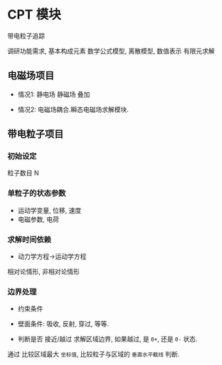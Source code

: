 # CPT 模块

带电粒子追踪

调研功能需求, 基本构成元素
数学公式模型,
离散模型, 数值表示
有限元求解

## 电磁场项目

+ 情况1: 静电场 静磁场 叠加

+ 情况2: 电磁场耦合.瞬态电磁场求解模块.

## 带电粒子项目

### 初始设定

粒子数目 N

### 单粒子的状态参数

+ 运动学变量, 位移, 速度
+ 电磁参数, 电荷

### 求解时间依赖

+ 动力学方程->运动学方程

相对论情形,
非相对论情形

### 边界处理

+ 约束条件

+ 壁面条件: 吸收, 反射,  穿过,  等等.

+ 判断是否 接近/越过  求解区域边界,  如果越过, 是 `0+`, 还是 `0-` 状态.

通过 比较区域最大 `坐标值`, 比较粒子与区域的 `垂直水平截线` 判断.
